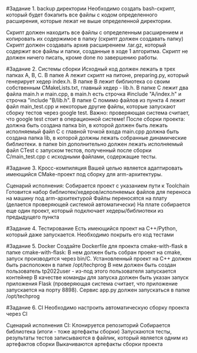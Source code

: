 #Задание 1. backup директории
Необходимо создать bash-скрипт, который будет бэкапить все файлы с кодом определенного расширения, которые лежат не выше определенной директории.

Скрипт должен находить все файлы с определенным расширением и копировать их содержимое в папку (скрипт должен создавать папку)
Скрипт должен создавать архив расширением .tar.gz, который содержит все файлы и папки, созданные в ходе 1 алгоритма.
Скрипт не должен ничего писать, кроме done по завершению работы.


#Задание 2. Системы сборки
Исходный код должен лежать в трех папках A, B, C.
В папке А лежит скрипт на питоне, preparing.py, который генерирует хедер index.h.
В папке B лежит библиотека со своим собственным CMakeLists.txt, главный хедер - lib.h.
В папке С лежит два файла main.h и main.cpp, в main.h есть строчка #include "A/index.h" и строчка "include "B/lib.h".
В папке C помимо файлов из пункта 4 лежит файл main_test.cpp и некоторые другие файлы, которые запускают сборку тестов через google test. Важно: проверяющая система считает, что google test стоит в операционной системе!
После сборки проекта:
должна быть создана папка bin, в которой должен быть лежать исполняемый файл C с главной точкой входа main.cpp
должна быть создана папка lib, в которой должны лежать собранные динамические библиотеки.
в папке bin дополнительно должен лежать исполняемый файл CTest с запуском тестов, полученный после сборки C/main_test.cpp с исходными файлами, содержащие тесты.


#Задание 3. Кросс-компиляция
Вашей целью является адаптировать имеющийся CMake-проект под сборку для arm-архитектуры.

Сценарий исполнения:
Собирается проект с указанием пути к Toolchain
Готовится набор библиотек/хедеров/исполняемых файлов для переноса на машину под arm-архитектурой
Файлы переносятся на плату (делается проверяющей системой автоматически)
На плате собирается еще один проект, который подключает хедеры/библиотеки из предыдущего пункта


#Задание 4. Тестирование
Есть имеющийся проект на C++/Python, который даже запускается. Необходимо покрыть его код тестами


#Задание 5. Docker
Создайте Dockerfile для проекта cmake-with-flask в папке cmake-with-flask:
В нем должен быть собран проект на cmake, запуск производится через bin/C. Установленный проект на C++ должен быть расположен в папке /opt/techprog
В нем должен быть создан пользователь tp2022user - из-под этого пользователя запускается контейнер
В качестве команды для запуска должен быть указан запуск приложения Flask (проверяющая система считает, что приложение запускается на порту 8898). Сервис app.py должен запускаться в папке /opt/techprog

#Задание 6. CI
Необходимо настроить автоматическую сборку проекта через CI

Сценарий исполнения CI:
Клонируется репозиторий
Собирается библиотека (итоги - тоже артефакты сборки)
Запускаются тесты, результаты тестов записываются в файлик, который является одним из артефактов сборки
Выкачиваются артефакты сборки проекта

